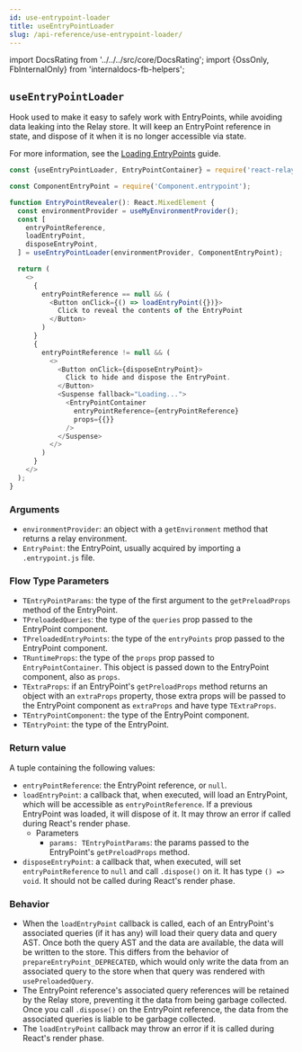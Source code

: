 ```yaml
---
id: use-entrypoint-loader
title: useEntryPointLoader
slug: /api-reference/use-entrypoint-loader/
---
```


import DocsRating from '../../../src/core/DocsRating';
import {OssOnly, FbInternalOnly} from 'internaldocs-fb-helpers';

## `useEntryPointLoader`

Hook used to make it easy to safely work with EntryPoints, while avoiding data leaking into the Relay store. It will keep an EntryPoint reference in state, and dispose of it when it is no longer accessible via state.

<FbInternalOnly>

For more information, see the [Loading EntryPoints](https://www.internalfb.com/intern/wiki/Relay/Guides/entry-points/#loading-entrypoints) guide.

</FbInternalOnly>

```js
const {useEntryPointLoader, EntryPointContainer} = require('react-relay');

const ComponentEntryPoint = require('Component.entrypoint');

function EntryPointRevealer(): React.MixedElement {
  const environmentProvider = useMyEnvironmentProvider();
  const [
    entryPointReference,
    loadEntryPoint,
    disposeEntryPoint,
  ] = useEntryPointLoader(environmentProvider, ComponentEntryPoint);

  return (
    <>
      {
        entryPointReference == null && (
          <Button onClick={() => loadEntryPoint({})}>
            Click to reveal the contents of the EntryPoint
          </Button>
        )
      }
      {
        entryPointReference != null && (
          <>
            <Button onClick={disposeEntryPoint}>
              Click to hide and dispose the EntryPoint.
            </Button>
            <Suspense fallback="Loading...">
              <EntryPointContainer
                entryPointReference={entryPointReference}
                props={{}}
              />
            </Suspense>
          </>
        )
      }
    </>
  );
}
```

### Arguments

* `environmentProvider`: an object with a `getEnvironment` method that returns a relay environment.
* `EntryPoint`: the EntryPoint, usually acquired by importing a `.entrypoint.js` file.

### Flow Type Parameters

* `TEntryPointParams`: the type of the first argument to the `getPreloadProps` method of the EntryPoint.
* `TPreloadedQueries`: the type of the `queries` prop passed to the EntryPoint component.
* `TPreloadedEntryPoints`: the type of the `entryPoints` prop passed to the EntryPoint component.
* `TRuntimeProps`: the type of the `props` prop passed to `EntryPointContainer`. This object is passed down to the EntryPoint component, also as `props`.
* `TExtraProps`: if an EntryPoint's `getPreloadProps` method returns an object with an `extraProps` property, those extra props will be passed to the EntryPoint component as `extraProps` and have type `TExtraProps`.
* `TEntryPointComponent`: the type of the EntryPoint component.
* `TEntryPoint`: the type of the EntryPoint.

### Return value

A tuple containing the following values:

* `entryPointReference`: the EntryPoint reference, or `null`.
* `loadEntryPoint`: a callback that, when executed, will load an EntryPoint, which will be accessible as `entryPointReference`. If a previous EntryPoint was loaded, it will dispose of it. It may throw an error if called during React's render phase.
    * Parameters
        * `params: TEntryPointParams`: the params passed to the EntryPoint's `getPreloadProps` method.
* `disposeEntryPoint`: a callback that, when executed, will set `entryPointReference` to `null` and call `.dispose()` on it. It has type `() => void`. It should not be called during React's render phase.

### Behavior

* When the `loadEntryPoint` callback is called, each of an EntryPoint's associated queries (if it has any) will load their query data and query AST. Once both the query AST and the data are available, the data will be written to the store. This differs from the behavior of `prepareEntryPoint_DEPRECATED`, which would only write the data from an associated query to the store when that query was rendered with `usePreloadedQuery`.
* The EntryPoint reference's associated query references will be retained by the Relay store, preventing it the data from being garbage collected. Once you call `.dispose()` on the EntryPoint reference, the data from the associated queries is liable to be garbage collected.
* The `loadEntryPoint` callback may throw an error if it is called during React's render phase.


<DocsRating />
